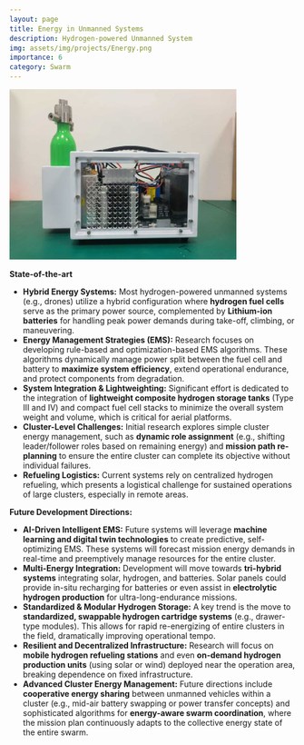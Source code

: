 ```yaml
---
layout: page
title: Energy in Unmanned Systems
description: Hydrogen-powered Unmanned System
img: assets/img/projects/Energy.png
importance: 6
category: Swarm
---
```


<img src="/assets/img/projects/Hydrogen-power.png" width="400"  /> 

**State-of-the-art**

-   **Hybrid Energy Systems:** Most hydrogen-powered unmanned systems (e.g., drones) utilize a hybrid configuration where **hydrogen fuel cells** serve as the primary power source, complemented by **Lithium-ion batteries** for handling peak power demands during take-off, climbing, or maneuvering.
-   **Energy Management Strategies (EMS):** Research focuses on developing rule-based and optimization-based EMS algorithms. These algorithms dynamically manage power split between the fuel cell and battery to **maximize system efficiency**, extend operational endurance, and protect components from degradation.
-   **System Integration & Lightweighting:** Significant effort is dedicated to the integration of **lightweight composite hydrogen storage tanks** (Type III and IV) and compact fuel cell stacks to minimize the overall system weight and volume, which is critical for aerial platforms.
-   **Cluster-Level Challenges:** Initial research explores simple cluster energy management, such as **dynamic role assignment** (e.g., shifting leader/follower roles based on remaining energy) and **mission path re-planning** to ensure the entire cluster can complete its objective without individual failures.
-   **Refueling Logistics:** Current systems rely on centralized hydrogen refueling, which presents a logistical challenge for sustained operations of large clusters, especially in remote areas.

**Future Development Directions:**

-   **AI-Driven Intelligent EMS:** Future systems will leverage **machine learning and digital twin technologies** to create predictive, self-optimizing EMS. These systems will forecast mission energy demands in real-time and preemptively manage resources for the entire cluster.
-   **Multi-Energy Integration:** Development will move towards **tri-hybrid systems** integrating solar, hydrogen, and batteries. Solar panels could provide in-situ recharging for batteries or even assist in **electrolytic hydrogen production** for ultra-long-endurance missions.
-   **Standardized & Modular Hydrogen Storage:** A key trend is the move to **standardized, swappable hydrogen cartridge systems** (e.g., drawer-type modules). This allows for rapid re-energizing of entire clusters in the field, dramatically improving operational tempo.
-   **Resilient and Decentralized Infrastructure:** Research will focus on **mobile hydrogen refueling stations** and even **on-demand hydrogen production units** (using solar or wind) deployed near the operation area, breaking dependence on fixed infrastructure.
-   **Advanced Cluster Energy Management:** Future directions include **cooperative energy sharing** between unmanned vehicles within a cluster (e.g., mid-air battery swapping or power transfer concepts) and sophisticated algorithms for **energy-aware swarm coordination**, where the mission plan continuously adapts to the collective energy state of the entire swarm.
